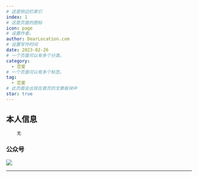 ```yaml
---
# 这是侧边栏索引
index: 1
# 这是页面的图标
icon: page
# 设置作者。
author: DearLocation.com
# 设置写作时间
date: 2023-02-26
# 一个页面可以有多个分类。
category:
  - 恋爱
# 一个页面可以有多个标签。
tag:
  - 恋爱
# 此页面会出现在首页的文章板块中
star: true
---
```



## 本人信息

```scss
    无
```

### 公众号

![](https://dearlocation.com/imgs/me/me_000.jpg)


---
